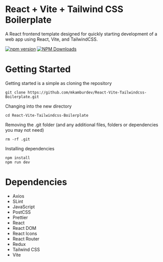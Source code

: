 # React + Vite + Tailwind CSS Boilerplate

A React frontend template designed for quickly starting development of a web app using React, Vite, and TailwindCSS.

[![npm version](https://img.shields.io/npm/v/react-tailwind-boilerplate)](https://www.npmjs.com/package/package/react-tailwind-boilerplate)
[![NPM Downloads](https://img.shields.io/npm/dw/react-tailwind-boilerplate)](https://www.npmjs.com/package/react-tailwind-boilerplate)


# Getting Started

Getting started is a simple as cloning the repository

```
git clone https://github.com/mkamburdev/React-Vite-Tailwindcss-Boilerplate.git
```

Changing into the new directory

```
cd React-Vite-Tailwindcss-Boilerplate
```

Removing the .git folder (and any additional files, folders or dependencies you may not need)

```
rm -rf .git
```

Installing dependencies

```
npm install
npm run dev
```

# Dependencies
- Axios
- SLint
- JavaScript
- PostCSS
- Prettier
- React
- React DOM
- React Icons
- React Router
- Redux
- Tailwind CSS
- Vite
